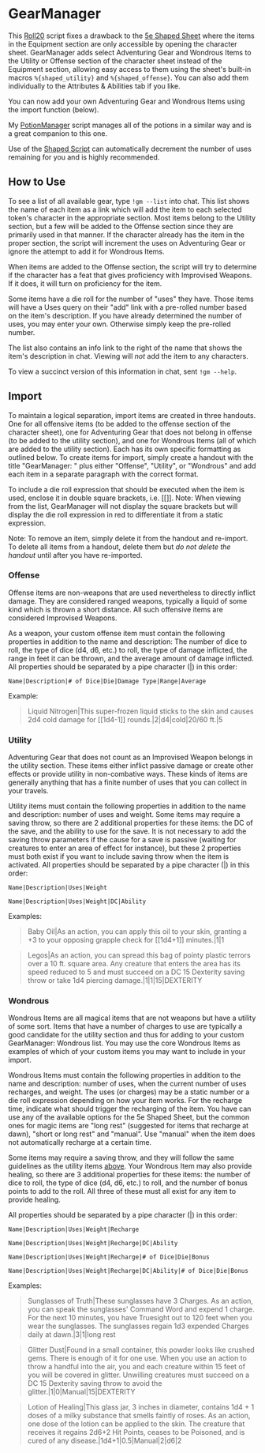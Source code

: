 # GearManager

This [Roll20](http://roll20.net/) script fixes a drawback to the [5e Shaped Sheet](http://github.com/mlenser/roll20-character-sheets/tree/master/5eShaped) where the items in the Equipment section are only accessible by opening the character sheet. GearManager adds select Adventuring Gear and Wondrous Items to the Utility or Offense section of the character sheet instead of the Equipment section,  allowing easy access to them using the sheet's built-in macros `%{shaped_utility}` and `%{shaped_offense}`. You can also add them individually to the Attributes & Abilities tab if you like.

You can now add your own Adventuring Gear and Wondrous Items using the import function (below).

My [PotionManager](https://github.com/blawson69/PotionManager) script manages all of the potions in a similar way and is a great companion to this one.

Use of the [Shaped Script](https://github.com/mlenser/roll20-api-scripts/tree/master/5eShapedScript) can automatically decrement the number of uses remaining for you and is highly recommended.

## How to Use

To see a list of all available gear, type `!gm --list` into chat. This list shows the name of each item as a link which will add the item to each selected token's character in the appropriate section. Most items belong to the Utility section, but a few will be added to the Offense section since they are primarily used in that manner. If the character already has the item in the proper section, the script will increment the uses on Adventuring Gear or ignore the attempt to add it for Wondrous Items.

When items are added to the Offense section, the script will try to determine if the character has a feat that gives proficiency with Improvised Weapons. If it does, it will turn on proficiency for the item.

Some items have a die roll for the number of "uses" they have. Those items will have a Uses query on their "add" link with a pre-rolled number based on the item's description. If you have already determined the number of uses, you may enter your own. Otherwise simply keep the pre-rolled number.

The list also contains an info link to the right of the name that shows the item's description in chat. Viewing will *not* add the item to any characters.

To view a succinct version of this information in chat, sent `!gm --help`.

## Import

To maintain a logical separation, import items are created in three handouts. One for all offensive items (to be added to the offense section of the character sheet), one for Adventuring Gear that does not belong in offense (to be added to the utility section), and one for Wondrous Items (all of which are added to the utility section). Each has its own specific formatting as outlined below. To create items for import, simply create a handout with the title "GearManager: " plus either "Offense", "Utility", or "Wondrous" and add each item in a separate paragraph with the correct format.

To include a die roll expression that should be executed when the item is used, enclose it in double square brackets, i.e. [[]]. Note: When viewing from the list, GearManager will not display the square brackets but will display the die roll expression in red to differentiate it from a static expression.

Note: To remove an item, simply delete it from the handout and re-import. To delete all items from a handout, delete them but *do not delete the handout* until after you have re-imported.

### Offense

Offense items are non-weapons that are used nevertheless to directly inflict damage. They are considered ranged weapons, typically a liquid of some kind which is thrown a short distance. All such offensive items are considered Improvised Weapons.

As a weapon, your custom offense item must contain the following properties in addition to the name and description: The number of dice to roll, the type of dice (d4, d6, etc.) to roll, the type of damage inflicted, the range in feet it can be thrown, and the average amount of damage inflicted. All properties should be separated by a pipe character (|) in this order:

`Name|Description|# of Dice|Die|Damage Type|Range|Average`

Example:

> Liquid Nitrogen|This super-frozen liquid sticks to the skin and causes 2d4 cold damage for [[1d4-1]] rounds.|2|d4|cold|20/60 ft.|5

### Utility

Adventuring Gear that does not count as an Improvised Weapon belongs in the utility section. These items either inflict passive damage or create other effects or provide utility in non-combative ways. These kinds of items are generally anything that has a finite number of uses that you can collect in your travels.

Utility items must contain the following properties in addition to the name and description: number of uses and weight. Some items may require a saving throw, so there are 2 additional properties for these items: the DC of the save, and the ability to use for the save. It is not necessary to add the saving throw parameters if the cause for a save is passive (waiting for creatures to enter an area of effect for instance), but these 2 properties must both exist if you want to include saving throw when the item is activated. All properties should be separated by a pipe character (|) in this order:

`Name|Description|Uses|Weight`

`Name|Description|Uses|Weight|DC|Ability`

Examples:

> Baby Oil|As an action, you can apply this oil to your skin, granting a +3 to your opposing grapple check for [[1d4+1]] minutes.|1|1

> Legos|As an action, you can spread this bag of pointy plastic terrors over a 10 ft. square area. Any creature that enters the area has its speed reduced to 5 and must succeed on a DC 15 Dexterity saving throw or take 1d4 piercing damage.|1|1|15|DEXTERITY

### Wondrous

Wondrous Items are all magical items that are not weapons but have a utility of some sort. Items that have a number of charges to use are typically a good candidate for the utility section and thus for adding to your custom GearManager: Wondrous list. You may use the core Wondrous Items as examples of which of your custom items you may want to include in your import.

Wondrous Items must contain the following properties in addition to the name and description: number of uses, when the current number of uses recharges, and weight. The uses (or charges) may be a static number or a die roll expression depending on how your item works. For the recharge time, indicate what should trigger the recharging of the item. You have can use any of the available options for the 5e Shaped Sheet, but the common ones for magic items are "long rest" (suggested for items that recharge at dawn), "short or long rest" and "manual". Use "manual" when the item does not automatically recharge at a certain time.

Some items may require a saving throw, and they will follow the same guidelines as the utility items [above](#utility). Your Wondrous Item may also provide healing, so there are 3 additional properties for these items: the number of dice to roll, the type of dice (d4, d6, etc.) to roll, and the number of bonus points to add to the roll. All three of these must all exist for any item to provide healing.

All properties should be separated by a pipe character (|) in this order:

`Name|Description|Uses|Weight|Recharge`

`Name|Description|Uses|Weight|Recharge|DC|Ability`

`Name|Description|Uses|Weight|Recharge|# of Dice|Die|Bonus`

`Name|Description|Uses|Weight|Recharge|DC|Ability|# of Dice|Die|Bonus`

Examples:

> Sunglasses of Truth|These sunglasses have 3 Charges. As an action, you can speak the sunglasses' Command Word and expend 1 charge. For the next 10 minutes, you have Truesight out to 120 feet when you wear the sunglasses. The sunglasses regain 1d3 expended Charges daily at dawn.|3|1|long rest

> Glitter Dust|Found in a small container, this powder looks like crushed gems. There is enough of it for one use. When you use an action to throw a handful into the air, you and each creature within 15 feet of you will be covered in glitter. Unwilling creatures must succeed on a DC 15 Dexterity saving throw to avoid the glitter.|1|0|Manual|15|DEXTERITY

> Lotion of Healing|This glass jar, 3 inches in diameter, contains 1d4 + 1 doses of a milky substance that smells faintly of roses. As an action, one dose of the lotion can be applied to the skin. The creature that receives it regains 2d6+2 Hit Points, ceases to be Poisoned, and is cured of any disease.|1d4+1|0.5|Manual|2|d6|2
